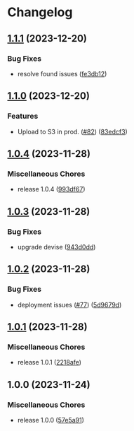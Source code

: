 # Changelog

## [1.1.1](https://github.com/strongqa/demo_web_app/compare/v1.1.0...v1.1.1) (2023-12-20)


### Bug Fixes

* resolve found issues ([fe3db12](https://github.com/strongqa/demo_web_app/commit/fe3db120e5026b49299ef2643a837187eea4428e))

## [1.1.0](https://github.com/strongqa/demo_web_app/compare/v1.0.4...v1.1.0) (2023-12-20)


### Features

* Upload to S3 in prod. ([#82](https://github.com/strongqa/demo_web_app/issues/82)) ([83edcf3](https://github.com/strongqa/demo_web_app/commit/83edcf3a3ba0eb2488428274f9e7ad19aeb95435))

## [1.0.4](https://github.com/strongqa/demo_web_app/compare/v1.0.3...v1.0.4) (2023-11-28)


### Miscellaneous Chores

* release 1.0.4 ([993df67](https://github.com/strongqa/demo_web_app/commit/993df6719234dcee462d2a995b0c287c488b3e7e))

## [1.0.3](https://github.com/strongqa/demo_web_app/compare/v1.0.2...v1.0.3) (2023-11-28)


### Bug Fixes

* upgrade devise ([943d0dd](https://github.com/strongqa/demo_web_app/commit/943d0dde16be24c68d79a86394e26909d70b5cb7))

## [1.0.2](https://github.com/strongqa/demo_web_app/compare/v1.0.1...v1.0.2) (2023-11-28)


### Bug Fixes

* deployment issues ([#77](https://github.com/strongqa/demo_web_app/issues/77)) ([5d9679d](https://github.com/strongqa/demo_web_app/commit/5d9679d43c248208d7f272df9b5eb1055280ccc3))

## [1.0.1](https://github.com/strongqa/demo_web_app/compare/v1.0.0...v1.0.1) (2023-11-28)


### Miscellaneous Chores

* release 1.0.1 ([2218afe](https://github.com/strongqa/demo_web_app/commit/2218afe337f55bf201f839d4b17363c3b82600e8))

## 1.0.0 (2023-11-24)


### Miscellaneous Chores

* release 1.0.0 ([57e5a91](https://github.com/strongqa/demo_web_app/commit/57e5a91d0907c9014c8ddf59b72163ad7b95a925))
